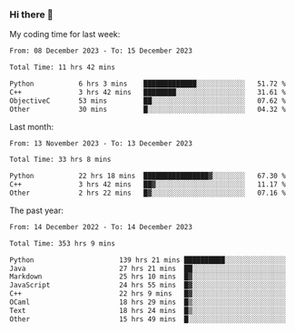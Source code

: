 ### Hi there 👋

My coding time for last week:

<!--START_SECTION:week-->

```txt
From: 08 December 2023 - To: 15 December 2023

Total Time: 11 hrs 42 mins

Python           6 hrs 3 mins    █████████████░░░░░░░░░░░░   51.72 %
C++              3 hrs 42 mins   ████████░░░░░░░░░░░░░░░░░   31.61 %
ObjectiveC       53 mins         ██░░░░░░░░░░░░░░░░░░░░░░░   07.62 %
Other            30 mins         █░░░░░░░░░░░░░░░░░░░░░░░░   04.32 %
```

<!--END_SECTION:week-->

Last month:

<!--START_SECTION:month-->

```txt
From: 13 November 2023 - To: 13 December 2023

Total Time: 33 hrs 8 mins

Python           22 hrs 18 mins  ████████████████▓░░░░░░░░   67.30 %
C++              3 hrs 42 mins   ██▓░░░░░░░░░░░░░░░░░░░░░░   11.17 %
Other            2 hrs 22 mins   █▓░░░░░░░░░░░░░░░░░░░░░░░   07.16 %
```

<!--END_SECTION:month-->

The past year:

<!--START_SECTION:year-->

```txt
From: 14 December 2022 - To: 14 December 2023

Total Time: 353 hrs 9 mins

Python                     139 hrs 21 mins ██████████░░░░░░░░░░░░░░░   39.46 %
Java                       27 hrs 21 mins  ██░░░░░░░░░░░░░░░░░░░░░░░   07.75 %
Markdown                   25 hrs 10 mins  █▓░░░░░░░░░░░░░░░░░░░░░░░   07.13 %
JavaScript                 24 hrs 55 mins  █▓░░░░░░░░░░░░░░░░░░░░░░░   07.06 %
C++                        22 hrs 9 mins   █▓░░░░░░░░░░░░░░░░░░░░░░░   06.27 %
OCaml                      18 hrs 29 mins  █▒░░░░░░░░░░░░░░░░░░░░░░░   05.24 %
Text                       18 hrs 24 mins  █▒░░░░░░░░░░░░░░░░░░░░░░░   05.21 %
Other                      15 hrs 49 mins  █░░░░░░░░░░░░░░░░░░░░░░░░   04.48 %
```

<!--END_SECTION:year-->
